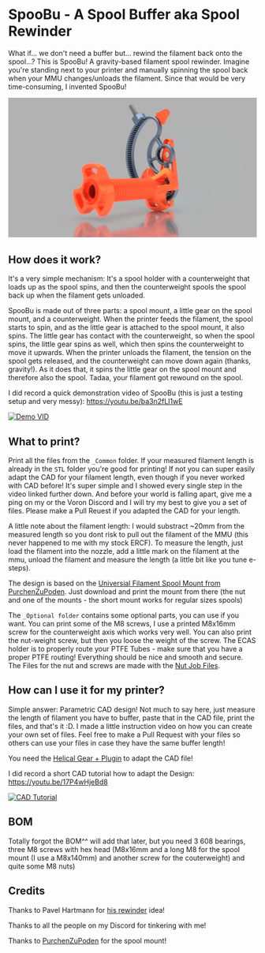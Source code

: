 # SpooBu - A **Spoo**l **Bu**ffer aka Spool Rewinder


What if... we don't need a buffer but... rewind the filament back onto the spool...? This is SpooBu! A gravity-based filament spool rewinder. Imagine you're standing next to your printer and manually spinning the spool back when your MMU changes/unloads the filament. Since that would be very time-consuming, I invented SpooBu!

![](Images/SpooBu.png)

## How does it work?

It's a very simple mechanism: It's a spool holder with a counterweight that loads up as the spool spins, and then the counterweight spools the spool back up when the filament gets unloaded.

SpooBu is made out of three parts: a spool mount, a little gear on the spool mount, and a counterweight. When the printer feeds the filament, the spool starts to spin, and as the little gear is attached to the spool mount, it also spins. The little gear has contact with the counterweight, so when the spool spins, the little gear spins as well, which then spins the counterweight to move it upwards.
When the printer unloads the filament, the tension on the spool gets released, and the counterweight can move down again (thanks, gravity!). As it does that, it spins the little gear on the spool mount and therefore also the spool. Tadaa, your filament got rewound on the spool.


I did record a quick demonstration video of SpooBu (this is just a testing setup and very messy): https://youtu.be/ba3n2fLI1wE

[![Demo VID](https://img.youtube.com/vi/ba3n2fLI1wE/0.jpg)](https://youtu.be/ba3n2fLI1wE)

## What to print?

Print all the files from the `_Common` folder. If your measured filament length is already in the `STL` folder you're good for printing! If not you can super easily adapt the CAD for your filament length, even though if you never worked with CAD before! It's super simple and I showed every single step in the video linked further down. And before your world is falling apart, give me a ping on my or the Voron Discord and I will try my best to give you a set of files. Please make a Pull Reuest if you adapted the CAD for your length.

A little note about the filament length: I would substract ~20mm from the measured length so you dont risk to pull out the filament of the MMU (this never happened to me with my stock ERCF). To measure the length, just load the filament into the nozzle, add a little mark on the filament at the mmu, unload the filament and measure the length (a little bit like you tune e-steps).

The design is based on the [Universial Filament Spool Mount from PurchenZuPoden](https://www.printables.com/de/model/65651-universal-filament-spool-holder). Just download and print the mount from there (the nut and one of the mounts - the short mount works for regular sizes spools)

The `_Optional folder` contains some optional parts, you can use if you want. You can print some of the M8 screws, I use a printed M8x16mm screw for the counterweight axis which works very well. You can also print the nut-weight screw, but then you loose the weight of the screw. The ECAS holder is to properly route your PTFE Tubes - make sure that you have a proper PTFE routing! Everything should be nice and smooth and secure. The Files for the nut and screws are made with the [Nut Job Files](https://www.printables.com/de/model/94761-nut-job-nut-bolt-washer-and-threaded-rod-factory).

## How can I use it for my printer?

Simple answer: Parametric CAD design! Not much to say here, just measure the length of filament you have to buffer, paste that in the CAD file, print the files, and that's it :D. I made a little instruction video on how you can create your own set of files. Feel free to make a Pull Request with your files so others can use your files in case they have the same buffer length!

You need the [Helical Gear + Plugin](https://apps.autodesk.com/FUSION/de/Detail/Index?id=1259509007239787473&appLang=en&os=Mac) to adapt the CAD file!

I did record a short CAD tutorial how to adapt the Design: https://youtu.be/17P4wHjeBd8

[![CAD Tutorial](https://img.youtube.com/vi/17P4wHjeBd8/0.jpg)](https://youtu.be/17P4wHjeBd8)

## BOM

Totally forgot the BOM^^ will add that later, but you need 3 608 bearings, three M8 screws with hex head (M8x16mm and a long M8 for the spool mount (I use a M8x140mm) and another screw for the couterweight) and quite some M8 nuts)


## Credits

Thanks to Pavel Hartmann for [his rewinder](https://youtu.be/otfgxMiwivw?si=FOWaNhXBAOYx1tBN) idea!

Thanks to all the people on my Discord for tinkering with me!

Thanks to [PurchenZuPoden](https://www.printables.com/de/model/65651-universal-filament-spool-holder) for the spool mount!
